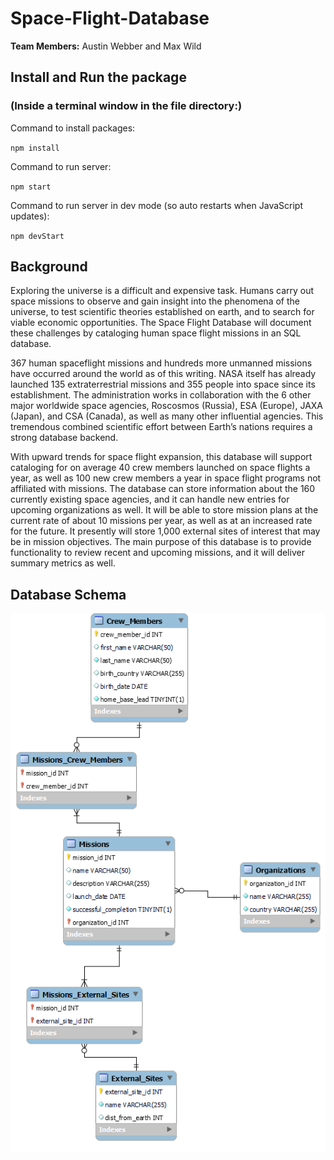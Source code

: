 # Space-Flight-Database

**Team Members:** Austin Webber and Max Wild

## Install and Run the package
### (Inside a terminal window in the file directory:)
Command to install packages:

`npm install`

Command to run server:

`npm start`

Command to run server in dev mode (so auto restarts when JavaScript updates):

`npm devStart`

## Background

Exploring the universe is a difficult and expensive task. Humans carry out space missions to observe and gain insight into the phenomena of the universe, to test scientific theories established on earth, and to search for viable economic opportunities. The Space Flight Database will document these challenges by cataloging human space flight missions in an SQL database. 

367 human spaceflight missions and hundreds more unmanned missions have occurred around the world as of this writing. NASA itself has already launched 135 extraterrestrial missions and 355 people into space since its establishment. The administration works in collaboration with the 6 other major worldwide space agencies, Roscosmos (Russia), ESA (Europe), JAXA (Japan), and CSA (Canada), as well as many other influential agencies. This tremendous combined scientific effort between Earth’s nations requires a strong database backend. 

With upward trends for space flight expansion, this database will support cataloging for on average 40 crew members launched on space flights a year, as well as 100 new crew members a year in space flight programs not affiliated with missions. The database can store information about the 160 currently existing space agencies, and it can handle new entries for upcoming organizations as well. It will be able to store mission plans at the current rate of about 10 missions per year, as well as at an increased rate for the future. It presently will store 1,000 external sites of interest that may be in mission objectives. The main purpose of this database is to provide functionality to review recent and upcoming missions, and it will deliver summary metrics as well.

## Database Schema

![Database Schema](docs/images/schema.png)
